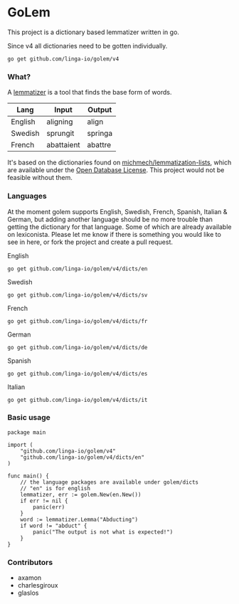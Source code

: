 # GoLem

This project is a dictionary based lemmatizer written in go. 

Since v4 all dictionaries need to be gotten individually.

```
go get github.com/linga-io/golem/v4
```


### What?

A [lemmatizer](https://en.wikipedia.org/wiki/Lemmatisation) is a tool that finds the base form of words.

| Lang    | Input      | Output  |
| ------- | ---------- | ------- |
| English | aligning   | align   |
| Swedish | sprungit   | springa |
| French  | abattaient | abattre |

It's based on the dictionaries found on [michmech/lemmatization-lists](https://github.com/michmech/lemmatization-lists), which are available under the [Open Database License](https://opendatacommons.org/licenses/odbl/summary/). This project would not be feasible without them.

### Languages

At the moment golem supports English, Swedish, French, Spanish, Italian & German, but adding another language should be no more trouble than getting the dictionary for that language. Some of which are already available on lexiconista. Please let me know if there is something you would like to see in here, or fork the project and create a pull request.

English
```
go get github.com/linga-io/golem/v4/dicts/en
```

Swedish
```
go get github.com/linga-io/golem/v4/dicts/sv
```

French
```
go get github.com/linga-io/golem/v4/dicts/fr
```

German
```
go get github.com/linga-io/golem/v4/dicts/de
```

Spanish
```
go get github.com/linga-io/golem/v4/dicts/es
```

Italian
```
go get github.com/linga-io/golem/v4/dicts/it
```

### Basic usage

```golang
package main

import (
	"github.com/linga-io/golem/v4"
	"github.com/linga-io/golem/v4/dicts/en"
)

func main() {
	// the language packages are available under golem/dicts
	// "en" is for english
	lemmatizer, err := golem.New(en.New())
	if err != nil {
		panic(err)
	}
	word := lemmatizer.Lemma("Abducting")
	if word != "abduct" {
		panic("The output is not what is expected!")
	}
}
```

### Contributors

- axamon
- charlesgiroux
- glaslos
